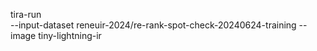 tira-run \
	--input-dataset reneuir-2024/re-rank-spot-check-20240624-training
	--image tiny-lightning-ir

